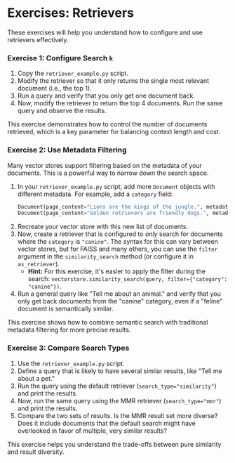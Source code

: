 # Exercises: Retrievers

These exercises will help you understand how to configure and use retrievers effectively.

### Exercise 1: Configure Search `k`

1.  Copy the `retriever_example.py` script.
2.  Modify the retriever so that it only returns the single most relevant document (i.e., the top 1).
3.  Run a query and verify that you only get one document back.
4.  Now, modify the retriever to return the top 4 documents. Run the same query and observe the results.

This exercise demonstrates how to control the number of documents retrieved, which is a key parameter for balancing context length and cost.

### Exercise 2: Use Metadata Filtering

Many vector stores support filtering based on the metadata of your documents. This is a powerful way to narrow down the search space.

1.  In your `retriever_example.py` script, add more `Document` objects with different metadata. For example, add a `category` field:
    ```python
    Document(page_content="Lions are the kings of the jungle.", metadata={"source": "sentence6", "category": "feline"})
    Document(page_content="Golden retrievers are friendly dogs.", metadata={"source": "sentence7", "category": "canine"})
    ```
2.  Recreate your vector store with this new list of documents.
3.  Now, create a retriever that is configured to *only* search for documents where the `category` is `"canine"`. The syntax for this can vary between vector stores, but for FAISS and many others, you can use the `filter` argument in the `similarity_search` method (or configure it in `as_retriever`).
    *   **Hint:** For this exercise, it's easier to apply the filter during the search: `vectorstore.similarity_search(query, filter={"category": "canine"})`.
4.  Run a general query like "Tell me about an animal." and verify that you only get back documents from the "canine" category, even if a "feline" document is semantically similar.

This exercise shows how to combine semantic search with traditional metadata filtering for more precise results.

### Exercise 3: Compare Search Types

1.  Use the `retriever_example.py` script.
2.  Define a query that is likely to have several similar results, like "Tell me about a pet."
3.  Run the query using the default retriever (`search_type="similarity"`) and print the results.
4.  Now, run the same query using the MMR retriever (`search_type="mmr"`) and print the results.
5.  Compare the two sets of results. Is the MMR result set more diverse? Does it include documents that the default search might have overlooked in favor of multiple, very similar results?

This exercise helps you understand the trade-offs between pure similarity and result diversity.
